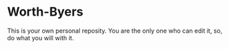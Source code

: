 # Worth-Byers
This is your own personal reposity. You are the only one who can edit it, so, do what you will with it.
